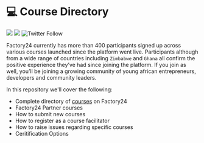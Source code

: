 # 💻 Course Directory

[![](https://img.shields.io/badge/made%20by-Afrolynk-maroon.svg?style=flat-square)](https://afrolynk.com/)
[![](https://img.shields.io/badge/project-Factory24-maroon.svg?style=flat-square)](http://factory24.org/)
![Twitter Follow](https://img.shields.io/twitter/follow/afrolynk?label=Follow&style=social)

Factory24 currently has more than 400 participants signed up across various courses launched since the platform went live. Participants although from a wide range of countries including `Zimbabwe` and `Ghana` all confirm the positive experience they’ve had since joining the platform. If you join as well, you’ll be joining a growing community of young african entrepreneurs, developers and community leaders.

In this repository we'll cover the following: 

* Complete directory of [courses](https://github.com/factory24/course-directory/tree/master/courses) on Factory24 
* Factory24 Partner courses
* How to submit new courses
* How to register as a course facilitator 
* How to raise issues regarding specific courses
* Ceritification Options




